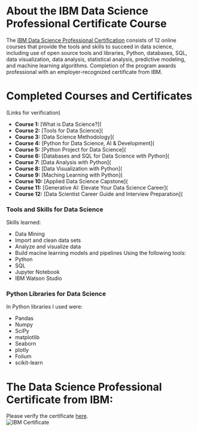 # About the IBM Data Science Professional Certificate Course
The [IBM Data Science Professional Certification](https://www.coursera.org/professional-certificates/ibm-data-science) consists of 12 online courses that provide the tools and skills to succeed in data science, including use of open source tools and libraries, Python, databases, SQL, data visualization, data analysis, statistical analysis, predictive modeling, and machine learning algorithms. Completion of the program awards professional with an employer-recognized certificate from IBM.<br>

# Completed Courses and Certificates
(Links for verification)
- **Course 1:** [What is Data Science?](
- **Course 2:** [Tools for Data Science](
- **Course 3:** [Data Science Methodology](
- **Course 4:** [Python for Data Science, AI & Development](
- **Course 5:** [Python Project for Data Science](
- **Course 6:** [Databases and SQL for Data Science with Python](
- **Course 7:** [Data Analysis with Python](
- **Course 8:** [Data Visualization with Python](
- **Course 9:** [Maching Learning with Python](
- **Course 10:** [Applied Data Science Capstone](
- **Course 11:** [Generative AI: Elevate Your Data Science Career](
- **Course 12:** [Data Scientist Career Guide and Interview Preparation](

### Tools and Skills for Data Science<br>
Skills learned:
- Data Mining
- Import and clean data sets
- Analyze and visualize data
- Build macine learning models and pipelines
Using the following tools:
- Python
- SQL
- Jupyter Notebook
- IBM Watson Studio
### Python Libraries for Data Science<br>
In Python libraries I used were:
- Pandas
- Numpy
- SciPy
- matplotlib
- Seaborn
- plotly
- Folium
- scikit-learn<br>
# The Data Science Professional Certificate from IBM:
Please verify the certificate [here](). <br>
![IBM Certificate]()
